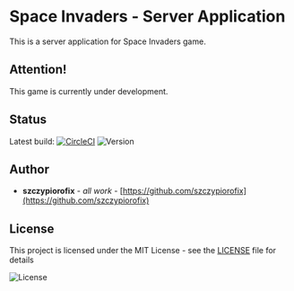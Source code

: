 # Space Invaders - Server Application

This is a server application for Space Invaders game.


## Attention!

This game is currently under development.


## Status

Latest build: [![CircleCI](https://circleci.com/gh/szczypiorofix/SpaceInvaders.svg?style=svg)](https://circleci.com/gh/szczypiorofix/SpaceInvaders)
![Version](https://img.shields.io/badge/version-0.0.05-blue.svg "Version icon")


## Author

* **szczypiorofix** - *all work* - [https://github.com/szczypiorofix](https://github.com/szczypiorofix)



## License

This project is licensed under the MIT License - see the [LICENSE](LICENSE) file for details

![License](https://img.shields.io/badge/license-MIT-green.svg "License icon")